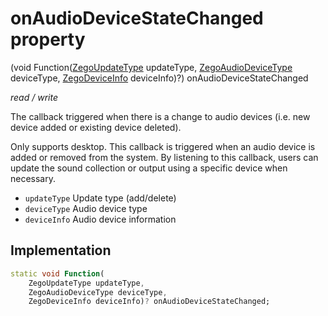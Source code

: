


# onAudioDeviceStateChanged property







(void Function([ZegoUpdateType](../../zego_uikit_prebuilt_live_audio_room/ZegoUpdateType.md) updateType, [ZegoAudioDeviceType](../../zego_uikit_prebuilt_live_audio_room/ZegoAudioDeviceType.md) deviceType, [ZegoDeviceInfo](../../zego_uikit_prebuilt_live_audio_room/ZegoDeviceInfo-class.md) deviceInfo)?) onAudioDeviceStateChanged
  
_<span class="feature">read / write</span>_



<p>The callback triggered when there is a change to audio devices (i.e. new device added or existing device deleted).</p>
<p>Only supports desktop.
This callback is triggered when an audio device is added or removed from the system. By listening to this callback, users can update the sound collection or output using a specific device when necessary.</p>
<ul>
<li><code>updateType</code> Update type (add/delete)</li>
<li><code>deviceType</code> Audio device type</li>
<li><code>deviceInfo</code> Audio device information</li>
</ul>



## Implementation

```dart
static void Function(
    ZegoUpdateType updateType,
    ZegoAudioDeviceType deviceType,
    ZegoDeviceInfo deviceInfo)? onAudioDeviceStateChanged;
```








